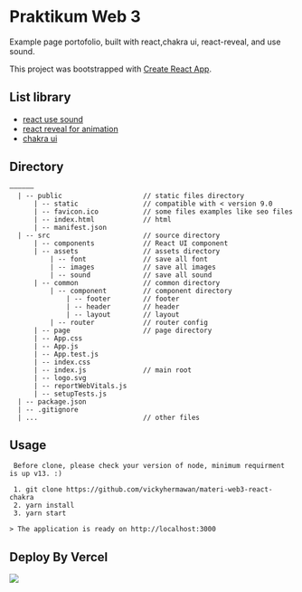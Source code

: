 # Praktikum Web 3

Example page portofolio, built with react,chakra ui, react-reveal, and use sound.

This project was bootstrapped with [Create React App](https://github.com/facebook/create-react-app).

## List library

- [react use sound](https://www.npmjs.com/package/use-sound)
- [react reveal for animation ](https://www.react-reveal.com/)
- [chakra ui ](https://chakra-ui.com/)

## Directory

```
——————
  | -- public                    // static files directory
      | -- static                // compatible with < version 9.0
      | -- favicon.ico           // some files examples like seo files
      | -- index.html            // html
      | -- manifest.json
  | -- src                       // source directory
      | -- components            // React UI component
      | -- assets                // assets directory
          | -- font              // save all font
          | -- images            // save all images
          | -- sound             // save all sound
      | -- common                // common directory
          | -- component         // component directory
              | -- footer        // footer
              | -- header        // header
              | -- layout        // layout
          | -- router            // router config
      | -- page                  // page directory
      | -- App.css
      | -- App.js
      | -- App.test.js
      | -- index.css
      | -- index.js              // main root
      | -- logo.svg
      | -- reportWebVitals.js
      | -- setupTests.js
  | -- package.json
  | -- .gitignore
  | ...                          // other files
```

## Usage

```
 Before clone, please check your version of node, minimum requirment is up v13. :)

 1. git clone https://github.com/vickyhermawan/materi-web3-react-chakra
 2. yarn install
 3. yarn start

> The application is ready on http://localhost:3000

```

## Deploy By Vercel

<a target='__blank' href='https://vercel.com/'><img src='https://avatars.githubusercontent.com/u/14985020?s=280&v=4' /></a>
